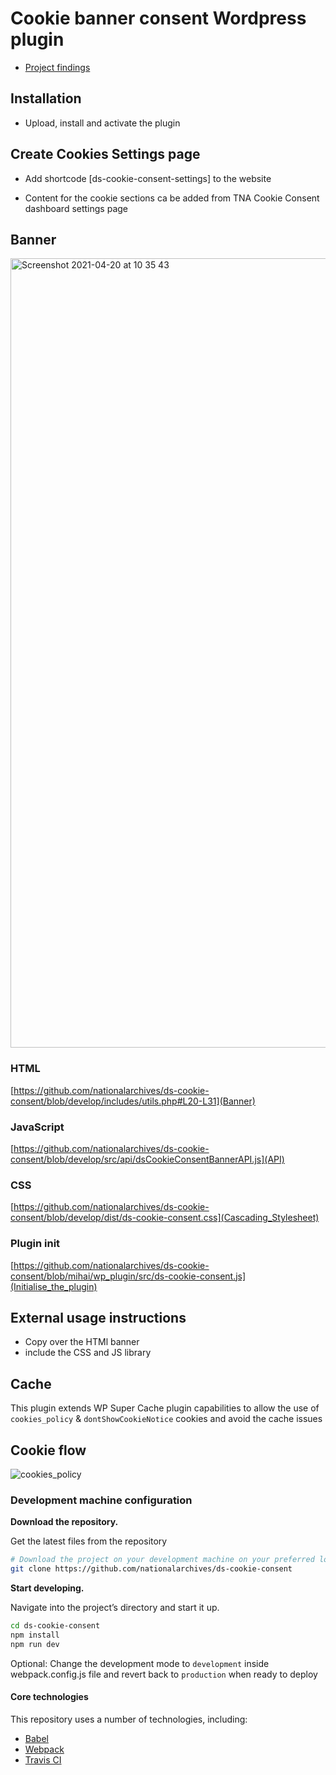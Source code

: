 # Cookie banner consent Wordpress plugin

- [Project findings](https://github.com/nationalarchives/ds-cookie-consent/blob/mihai/wp_plugin/docs/about-the-project.md)

## Installation
- Upload, install and activate the plugin

## Create Cookies Settings page

- Add shortcode [ds-cookie-consent-settings] to the website

- Content for the cookie sections ca be added from TNA Cookie Consent dashboard settings page

## Banner
<img width="1263" alt="Screenshot 2021-04-20 at 10 35 43" src="https://user-images.githubusercontent.com/5245264/115373917-3b91b980-a1c4-11eb-82f7-96acab4a45cb.png">


### HTML

[https://github.com/nationalarchives/ds-cookie-consent/blob/develop/includes/utils.php#L20-L31](Banner)

### JavaScript

[https://github.com/nationalarchives/ds-cookie-consent/blob/develop/src/api/dsCookieConsentBannerAPI.js](API)

### CSS

[https://github.com/nationalarchives/ds-cookie-consent/blob/develop/dist/ds-cookie-consent.css](Cascading_Stylesheet)

### Plugin init

[https://github.com/nationalarchives/ds-cookie-consent/blob/mihai/wp_plugin/src/ds-cookie-consent.js](Initialise_the_plugin)

## External usage instructions

- Copy over the HTMl banner
- include the CSS and JS library

## Cache

This plugin extends WP Super Cache plugin capabilities to allow the use of `cookies_policy` & `dontShowCookieNotice` cookies and avoid the cache issues

## Cookie flow
![cookies_policy](https://user-images.githubusercontent.com/5245264/115374112-70057580-a1c4-11eb-9188-cf497a3d84fa.png)

### Development machine configuration

**Download the repository.**

  Get the latest files from the repository

  ```sh
  # Download the project on your development machine on your preferred location
  git clone https://github.com/nationalarchives/ds-cookie-consent
  ```

**Start developing.**

  Navigate into the project’s directory and start it up.

  ```sh
  cd ds-cookie-consent
  npm install
  npm run dev
  ```
  
  Optional: Change the development mode to `development` inside webpack.config.js file and revert back to `production` when ready to deploy

#### Core technologies

This repository uses a number of technologies, including: 
* [Babel](https://babeljs.io) 
* [Webpack](https://webpack.js.org)
* [Travis CI](https://travis-ci.org/) 